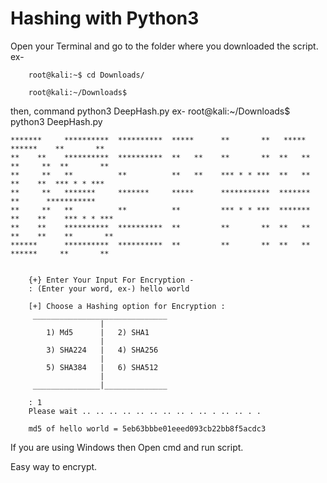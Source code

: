 # Hashing with Python3

Open your Terminal and go to the folder where you downloaded the script.
ex-

        root@kali:~$ cd Downloads/
        
        root@kali:~/Downloads$ 
        
then, command python3 DeepHash.py
ex-
        root@kali:~/Downloads$  python3 DeepHash.py 
        
    *******     **********  **********  *****      **       **   *****     ******    **       **
    **    **    **********  **********  **   **    **       **  **   **   **     **  **       **
    **     **   **          **          **   **    *** * * ***  **   **    **    **  *** * * ***
    **     **   *******     *******     *****      ***********  *******      **      ***********
    **     **   **          **          **         *** * * ***  *******  **    **    *** * * ***
    **    **    **********  **********  **         **       **  **   **  **    **    **       **
    ******      **********  **********  **         **       **  **   **   ******     **       **
      

        {+} Enter Your Input For Encryption - 
        : (Enter your word, ex-) hello world
        
        [+] Choose a Hashing option for Encryption :
         ______________________________
                        |
            1) Md5      |   2) SHA1
                        |
            3) SHA224   |   4) SHA256
                        |
            5) SHA384   |   6) SHA512
                        |                
         _______________|______________
                  
        : 1
        Please wait .. .. .. .. .. .. .. .. . .. . .. .. . .

        md5 of hello world = 5eb63bbbe01eeed093cb22bb8f5acdc3
  
  If you are using Windows then Open cmd and run script.
  
 Easy way to encrypt.

        
        
